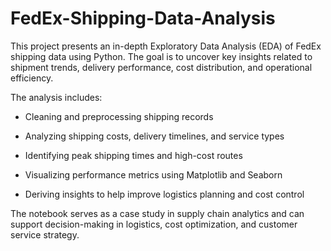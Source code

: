 # FedEx-Shipping-Data-Analysis

This project presents an in-depth Exploratory Data Analysis (EDA) of FedEx shipping data using Python. The goal is to uncover key insights related to shipment trends, delivery performance, cost distribution, and operational efficiency.

The analysis includes:

* Cleaning and preprocessing shipping records

* Analyzing shipping costs, delivery timelines, and service types

* Identifying peak shipping times and high-cost routes

* Visualizing performance metrics using Matplotlib and Seaborn

* Deriving insights to help improve logistics planning and cost control

The notebook serves as a case study in supply chain analytics and can support decision-making in logistics, cost optimization, and customer service strategy.
